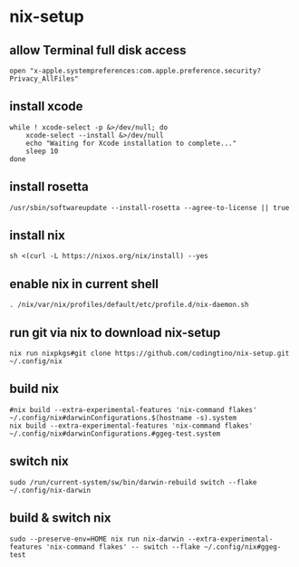 # nix-setup

## allow Terminal full disk access

```
open "x-apple.systempreferences:com.apple.preference.security?Privacy_AllFiles"
```

## install xcode

```
while ! xcode-select -p &>/dev/null; do
    xcode-select --install &>/dev/null
    echo "Waiting for Xcode installation to complete..."
    sleep 10
done
```

## install rosetta

```
/usr/sbin/softwareupdate --install-rosetta --agree-to-license || true
```

## install nix

```
sh <(curl -L https://nixos.org/nix/install) --yes
```

## enable nix in current shell

```
. /nix/var/nix/profiles/default/etc/profile.d/nix-daemon.sh
```

## run git via nix to download nix-setup

```
nix run nixpkgs#git clone https://github.com/codingtino/nix-setup.git ~/.config/nix
```

## build nix

```
#nix build --extra-experimental-features 'nix-command flakes' ~/.config/nix#darwinConfigurations.$(hostname -s).system
nix build --extra-experimental-features 'nix-command flakes' ~/.config/nix#darwinConfigurations.#ggeg-test.system
```

## switch nix

```
sudo /run/current-system/sw/bin/darwin-rebuild switch --flake ~/.config/nix-darwin
```

## build & switch nix

```
sudo --preserve-env=HOME nix run nix-darwin --extra-experimental-features 'nix-command flakes' -- switch --flake ~/.config/nix#ggeg-test
```
